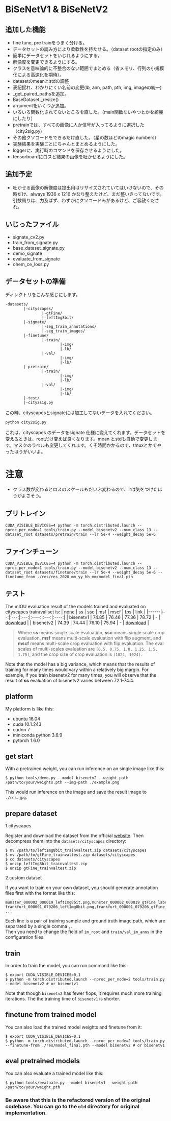 # BiSeNetV1 & BiSeNetV2

## 追加した機能
- fine tune, pre trainをうまく分ける。
- データセットの読み方により柔軟性を持たせる。（dataset rootの指定のみ）
- 簡単にデータセットをいじれるようにする。
- 解像度を変更できるようにする。
- クラスを意味論的に不整合のない範囲でまとめる（省メモリ、行列の小規模化による高速化を期待）。
- datasetのmeanとstdの調整
- 表記揺れ、わかりにくい名前の変更(lb, ann, path, pth, img, imageの統一)
- _get_paired_pathsを追加。
- BaseDataset._resize()
- argumentをいくつか追加。
- いろいろ関数化されてないところを直した。（main関数ないやつとかを綺麗にしたり）
- pretrainでは、すべての画像に人か信号が入ってるように選択した（city2sig.py)
- その他クソコードをできるだけ直した。（星の数ほどのmagic numbers）
- 実験結果を実験ごとにちゃんとまとめるようにした。
- loggerに、実行時のコマンドを保存させるようにした。
- tensorboardにロスと結果の画像を吐かせるようにした。
## 追加予定

- 吐かせる画像の解像度は提出用はリサイズされていてはいけないので、その時だけ、always 1936 x 1216
かなり整えたけど、まだ整いきってないです。
引数周りは、力及ばず、わずかにクソコードみがあるけど、ご容赦くだされ。

## いじったファイル
- signate_cv2.py
- train_from_signate.py
- base_dataset_signate.py
- demo_signate
- evaluate_from_signate
- ohem_ce_loss.py
## データセットの準備
ディレクトリをこんな感じにします。
```
-datasets/
        |-cityscapes/
                |-gtFine/
                |-leftImg8bit/
        |-signate/
                |-seg_train_annotations/
                |-seg_train_images/
        |-finetune/
                |-train/
                        |-img/
                        |-lb/
                |-val/
                        |-img/
                        |-lb/
        |-pretrain/
                |-train/
                        |-img/
                        |-lb/
                |-val/
                        |-img/
                        |-lb/               
        |-test/
        |-city2sig.py
```
この時、cityscapesとsignateには加工してないデータを入れてください。
```
python city2sig.py
```
これは、cityscapes のデータをsignate 仕様に変えてくれます。データセットを変えるときは、rootだけ変えば良くなります。mean とstdも自動で変更します。マスクのラベルも変更してくれます。くそ時間かかるので、tmuxとかでやったほうがいいよ。

# 注意
- クラス数が変わるとロスのスケールもだいぶ変わるので、lrは気をつけたほうがよさそう。


## プリトレイン
```
CUDA_VISIBLE_DEVICES=4 python -m torch.distributed.launch --nproc_per_node=1 tools/train.py --model bisenetv2 --num_class 13 --dataset_root datasets/pretrain/train --lr 5e-4 --weight_decay 5e-6
```
## ファインチューン
```
CUDA_VISIBLE_DEVICES=4 python -m torch.distributed.launch --nproc_per_node=1 tools/train.py --model bisenetv2 --num_class 13 --dataset_root datasets/finetune/train --lr 5e-4 --weight_decay 5e-6 --finetune_from ./res/res_2020_mm_yy_hh_mm/model_final.pth
```

## テスト



The mIOU evaluation result of the models trained and evaluated on cityscapes train/val set is:
| none | ss | ssc | msf | mscf | fps | link |
|------|:--:|:---:|:---:|:----:|:---:|:----:|
| bisenetv1 | 74.85 | 76.46 | 77.36 | 78.72 | - | [download](https://drive.google.com/file/d/1e1_E7OrpjTaD5Rael7Fus5lg-uGZ5TUZ/view?usp=sharing) |
| bisenetv2 | 74.39 | 74.44 | 76.10 | 75.94 | - | [download](https://drive.google.com/file/d/1r_F-KZg-3s2pPcHRIuHZhZ0DQ0wocudk/view?usp=sharing) |

> Where **ss** means single scale evaluation, **ssc** means single scale crop evaluation, **msf** means multi-scale evaluation with flip augment, and **mscf** means multi-scale crop evaluation with flip evaluation. The eval scales of multi-scales evaluation are `[0.5, 0.75, 1.0, 1.25, 1.5, 1.75]`, and the crop size of crop evaluation is `[1024, 1024]`.

Note that the model has a big variance, which means that the results of training for many times would vary within a relatively big margin. For example, if you train bisenetv2 for many times, you will observe that the result of **ss** evaluation of bisenetv2 varies between 72.1-74.4. 


## platform
My platform is like this: 
* ubuntu 16.04
* cuda 10.1.243
* cudnn 7
* miniconda python 3.6.9
* pytorch 1.6.0


## get start
With a pretrained weight, you can run inference on an single image like this: 
```
$ python tools/demo.py --model bisenetv2 --weight-path /path/to/your/weights.pth --img-path ./example.png
```
This would run inference on the image and save the result image to `./res.jpg`.


## prepare dataset

1.cityscapes  

Register and download the dataset from the official [website](https://www.cityscapes-dataset.com/). Then decompress them into the `datasets/cityscapes` directory:  
```
$ mv /path/to/leftImg8bit_trainvaltest.zip datasets/cityscapes
$ mv /path/to/gtFine_trainvaltest.zip datasets/cityscapes
$ cd datasets/cityscapes
$ unzip leftImg8bit_trainvaltest.zip
$ unzip gtFine_trainvaltest.zip
```

2.custom dataset  

If you want to train on your own dataset, you should generate annotation files first with the format like this: 
```
munster_000002_000019_leftImg8bit.png,munster_000002_000019_gtFine_labelIds.png
frankfurt_000001_079206_leftImg8bit.png,frankfurt_000001_079206_gtFine_labelIds.png
...
```
Each line is a pair of training sample and ground truth image path, which are separated by a single comma `,`.   
Then you need to change the field of `im_root` and `train/val_im_anns` in the configuration files.

## train
In order to train the model, you can run command like this: 
```
$ export CUDA_VISIBLE_DEVICES=0,1
$ python -m torch.distributed.launch --nproc_per_node=2 tools/train.py --model bisenetv2 # or bisenetv1
```

Note that though `bisenetv2` has fewer flops, it requires much more training iterations. The the training time of `bisenetv1` is shorter.


## finetune from trained model
You can also load the trained model weights and finetune from it:
```
$ export CUDA_VISIBLE_DEVICES=0,1
$ python -m torch.distributed.launch --nproc_per_node=2 tools/train.py --finetune-from ./res/model_final.pth --model bisenetv2 # or bisenetv1
```


## eval pretrained models
You can also evaluate a trained model like this: 
```
$ python tools/evaluate.py --model bisenetv1 --weight-path /path/to/your/weight.pth
```

### Be aware that this is the refactored version of the original codebase. You can go to the `old` directory for original implementation.


